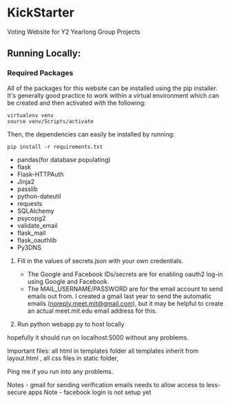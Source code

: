 # KickStarter
Voting Website for Y2 Yearlong Group Projects

## Running Locally:

### Required Packages
All of the packages for this website can be installed using the pip installer.
It's generally good practice to work within a virtual environment which can be created and then activated with the following:
```
virtualenv venv
source venv/Scripts/activate
```
Then, the dependencies can easily be installed by running:
```
pip install -r requirements.txt
```

<ul>
<li>pandas(for database populating)</li>
<li>flask</li>
<li>Flask-HTTPAuth</li>
<li>Jinja2</li>
<li>passlib</li>
<li>python-dateutil</li>
<li>requests</li>
<li>SQLAlchemy</li>
<li>psycopg2</li>
<li>validate_email</li>
<li>flask_mail</li>
<li>flask_oauthlib</li>
<li>Py3DNS</li>
<!-- <li>pyDNS</li>  -->
</ul>


1.  Fill in the values of secrets.json with your own credentials.
	- The Google and Facebook IDs/secrets are for enabling oauth2 log-in using Google and Facebook.
	- The MAIL_USERNAME/PASSWORD are for the email account to send emails out from. I created a gmail last year to send the automatic emails (noreply.meet.mit@gmail.com), but it may be helpful to create an actual meet.mit.edu email address for this.


2. Run python webapp.py to host locally


hopefully it should run on localhost:5000 without any problems.

Important files:  all html in templates folder all templates inherit from layout.html , all css files in static folder,

Ping me if you run into any problems.

Notes - gmail for sending verification emails needs to allow access to less-secure apps
Note - facebook login is not setup yet
